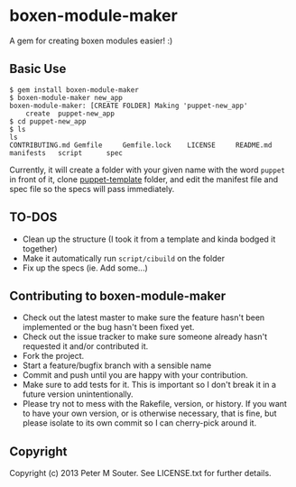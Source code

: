 # boxen-module-maker

A gem for creating boxen modules easier! :)

## Basic Use
```
$ gem install boxen-module-maker
$ boxen-module-maker new_app
boxen-module-maker: [CREATE FOLDER] Making 'puppet-new_app'
	create	puppet-new_app
$ cd puppet-new_app
$ ls
ls
CONTRIBUTING.md	Gemfile		Gemfile.lock	LICENSE		README.md	manifests	script		spec
```

Currently, it will create a folder with your given name with the word `puppet` in front of it,
clone [puppet-template](https://github.com/boxen/puppet-template) folder,
and edit the manifest file and spec file so the specs will pass immediately.

## TO-DOS

* Clean up the structure (I took it from a template and kinda bodged it together)
* Make it automatically run `script/cibuild` on the folder
* Fix up the specs (ie. Add some...)

## Contributing to boxen-module-maker

* Check out the latest master to make sure the feature hasn't been implemented or the bug hasn't been fixed yet.
* Check out the issue tracker to make sure someone already hasn't requested it and/or contributed it.
* Fork the project.
* Start a feature/bugfix branch with a sensible name
* Commit and push until you are happy with your contribution.
* Make sure to add tests for it. This is important so I don't break it in a future version unintentionally.
* Please try not to mess with the Rakefile, version, or history. If you want to have your own version, or is otherwise necessary, that is fine, but please isolate to its own commit so I can cherry-pick around it.

## Copyright

Copyright (c) 2013 Peter M Souter. See LICENSE.txt for
further details.

